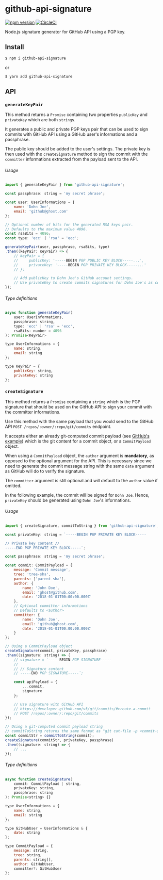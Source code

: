 # github-api-signature

[![npm version](https://badge.fury.io/js/github-api-signature.svg)](https://badge.fury.io/js/github-api-signature)
[![CircleCI](https://circleci.com/gh/GitbookIO/github-api-signature.svg?style=svg)](https://circleci.com/gh/GitbookIO/github-api-signature)

Node.js signature generator for GitHub API using a PGP key.

## Install

```sh
$ npm i github-api-signature
```

or

```sh
$ yarn add github-api-signature
```

## API

### `generateKeyPair`

This method returns a `Promise` containing two properties `publicKey` and `privateKey` which are both `string`s.

It generates a public and private PGP keys pair that can be used to sign commits with GitHub API using a GitHub user's informations and a passphrase.

The public key should be added to the user's settings. The private key is then used with the `createSignature` method to sign the commit with the `committer` informations extracted from the payload sent to the API.

###### Usage

```js
import { generateKeyPair } from 'github-api-signature';

const passphrase: string = 'my secret phrase';

const user: UserInformations = {
    name: 'Dohn Joe',
    email: 'github@ghost.com'
};

// Optional number of bits for the generated RSA keys pair.
// Defaults to the maximum value 4096.
const rsaBits = 4096;
const type: 'ecc' | 'rsa' = 'ecc';

generateKeyPair(user, passphrase, rsaBits, type)
.then((keyPair: KeyPair) => {
    // keyPair = {
    //     publicKey: '-----BEGIN PGP PUBLIC KEY BLOCK-----...',
    //     privateKey: '-----BEGIN PGP PRIVATE KEY BLOCK-----...'
    // };

    // Add publicKey to Dohn Joe's GitHub account settings.
    // Use privateKey to create commits signatures for Dohn Joe's as committer.
});
```

###### Type definitions

```js
async function generateKeyPair(
    user: UserInformations,
    passphrase: string,
    type: 'ecc' | 'rsa' = 'ecc',
    rsaBits: number = 4096
): Promise<KeyPair>

type UserInformations = {
    name: string,
    email: string
};

type KeyPair = {
    publicKey: string,
    privateKey: string
};
```

### `createSignature`

This method returns a `Promise` containing a `string` which is the PGP signature that should be used on the GitHub API to sign your commit with the committer informations.

Use this method with the same payload that you would send to the GitHub API `POST /repos/:owner/:repo/git/commits` endpoint.

It accepts either an already git-computed commit payload (see [GitHub's example](https://developer.github.com/v3/git/commits/#example-input)) which is the git content for a commit object, or a `CommitPayload` object.

When using a `CommitPayload` object, the `author` argument is **mandatory**, as opposed to the optional argument for the API. This is necessary since we need to generate the commit message string with the same `date` argument as GitHub will do to verify the signature.

The `committer` argument is still optional and will default to the `author` value if omitted.

In the following example, the commit will be signed for `Dohn Joe`. Hence, `privateKey` should be generated using `Dohn Joe`'s informations.

###### Usage

```js
import { createSignature, commitToString } from 'github-api-signature';

const privateKey: string = `-----BEGIN PGP PRIVATE KEY BLOCK-----

// Private key content //
-----END PGP PRIVATE KEY BLOCK-----`;

const passphrase: string = 'my secret phrase';

const commit: CommitPayload = {
    message: 'Commit message',
    tree: 'tree-sha',
    parents: ['parent-sha'],
    author: {
        name: 'John Doe',
        email: 'ghost@github.com',
        date: '2018-01-01T00:00:00.000Z'
    },
    // Optional committer informations
    // Defaults to <author>
    committer: {
        name: 'Dohn Joe',
        email: 'github@ghost.com',
        date: '2018-01-01T00:00:00.000Z'
    }
};

// Using a CommitPayload object
createSignature(commit, privateKey, passphrase)
.then((signature: string) => {
    // signature = `-----BEGIN PGP SIGNATURE-----
    //
    // // Signature content
    // -----END PGP SIGNATURE-----`;

    const apiPayload = {
        ...commit,
        signature
    };

    // Use signature with GitHub API
    // https://developer.github.com/v3/git/commits/#create-a-commit
    // POST /repos/:owner/:repo/git/commits
});

// Using a git-computed commit payload string
// commitToString returns the same format as "git cat-file -p <commit-sha>"
const commitStr = commitToString(commit);
createSignature(commitStr, privateKey, passphrase)
.then((signature: string) => {
    // ...
});
```

###### Type definitions

```js
async function createSignature(
    commit: CommitPayload | string,
    privateKey: string,
    passphrase: string
): Promise<string> {}

type UserInformations = {
    name: string,
    email: string
};

type GitHubUser = UserInformations & {
    date: string
};

type CommitPayload = {
    message: string,
    tree: string,
    parents: string[],
    author: GitHubUser,
    committer?: GitHubUser
};
```
